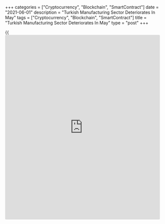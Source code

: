 +++
categories = ["Cryptocurrency", "Blockchain", "SmartContract"]
date = "2021-06-01"
description = "Turkish Manufacturing Sector Deteriorates In May"
tags = ["Cryptocurrency", "Blockchain", "SmartContract"]
title = "Turkish Manufacturing Sector Deteriorates In May"
type = "post"
+++

{{<iframe id="large-banner" src="https://www.bounty.group/#slide=28.0" width="100%" height="600" scrolling="no" style="border: 0px solid rgb(216, 221, 230); border-radius: 3px;">}}

Turkey's manufacturing sector contracted in May, mainly due to the
latest Covid-19 lockdown, survey results from IHS Markit showed on
Tuesday.

The headline Istanbul Chamber of Industry Turkey manufacturing
Purchasing Managers' Index fell to 49.3 in May from 50.4 in April. Any
reading below 50.0 indicates contraction in the sector.

Output and new orders increased at a softer pace in May. New export
orders eased, ending a four-month sequence of growth.

The number of workforce rose through the second quarter. Suppliers'
delivery times lengthened in May.

Input prices rose sharply in May and selling prices increased.

"Firms will be hoping that the lockdown had the desired effect in
bringing infections under control, and that a swift return to growth
will be seen now that measures have started to ease," Andrew Harker,
economics director at IHS Markit, said.

For comments and feedback [contact](https://www.playgroundfx.com/contact/): editorial@rtt[news](https://www.letsplayfx.com/blog/forex-news-website/).com

[Economic News][1]

 **What parts of the world are seeing the best (and worst) economic
performances lately? Click[here][2] to check out our [Econ Scorecard][2]
and find out! See up-to-the-moment [ranking](https://www.playgroundfx.com/blog/crypto-exchange-ranking/)s for the best and worst
performers in [GDP][2], [unemployment rate][3], [inflation][4] and much
more.**

   1. www.rtt[news](https://www.letsplayfx.com/blog/forex-news-website/).com/Content/EconomicNews.aspx
   2. www.rtt[news](https://www.letsplayfx.com/blog/forex-news-website/).com/economic-scorecard/world-rank/GDP/highest-performance.aspx
   3. www.rtt[news](https://www.letsplayfx.com/blog/forex-news-website/).com/economic-scorecard/world-rank/unemployment-rate/lowest-performance.aspx
   4. www.rtt[news](https://www.letsplayfx.com/blog/forex-news-website/).com/economic-scorecard/world-rank/CPI/highest-performance.aspx